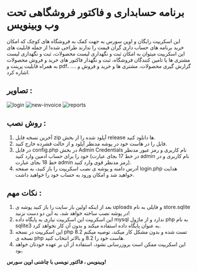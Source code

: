 # برنامه حسابداری و فاکتور فروشگاهی تحت وب وبینویس
این اسکریپت رایگان و اوپن سورس به جهت کمک به فروشگاه های کوچک که امکان خرید برنامه های حساب داری گران قیمت را ندارند طراحی شده!
از جمله قابلیت های این اسکریپت میتوان به امکان ثبت و نگهداری لیست محصولات، ثبت و نگهداری لیست مشتری ها یا تامین کنندگان فروشگاه، ثبت و نگهدار فاکتور های خرید و فروش محصولات به همراه قابلیت پرینت و pdf، گزارش گیری محصولات، مشتری ها و خرید و فروش و .... اشاره کرد.

## تصاویر :
![login](https://github.com/user-attachments/assets/c6368846-e74a-44a0-afde-2e292d52d069)
![new-invoice](https://github.com/user-attachments/assets/00f85e4b-b1c8-4721-8b97-c973178e2594)
![reports](https://github.com/user-attachments/assets/ba87ad02-11d5-4a7d-967c-fefe53b69998)


## روش نصب :
1. آخرین نسخه فایل zip آپلود شده را از بخش release ها دانلود کنید.
2. فایل را در هاست خود در پوشه مدنظر آپلود و از حالت فشرده خارج کنید.
3. در فایل config.php در بخش Admin Credentials نام کاربری و رمز عبور مدنظر خود را برای حساب ادمین وارد کنید (در خط 17 بجای عبارت admin نام کاربری و در خط 18 بجای عبارت admin رمز مدنظر قوی وارد کنید).
4. آدرس دامنه و پوشه ی نصب اسکریپت را باز کنید، به صفحه login.php هدایت خواهید شد و امکان ورود به حساب خود را خواهید داشت.

## نکات مهم :
1. بعد از اینکه اولین بار سایت را باز کنید پوشه ی uploads و فایلی به نام store.sqlite در پوشه نصب ساخته خواهد شد، به این دو دست نزنید!
2. این اسکریپت این اسکریپت نیازی به پایگاه داده mysql ندارد و از ماژول php به نام sqlite3 به عنوان پایگاه داده استفاده میکند و بدون آن کار نخواهد کرد.
3. این اسکریپت در نسخه php 8.2 تست شده و بدون مشکل کار میکند، توصیه میکنم نسخه ی php هاست خود را 8.2 و بالاتر انتخاب کنید.
4. این اسکریپت ممکن است بروزرسانی نشود، استفاده از آن بر عهده خودتان خواهد بود.

**وبینویس ، فاکتور نویسی با چاشنی اوپن سورس!**
